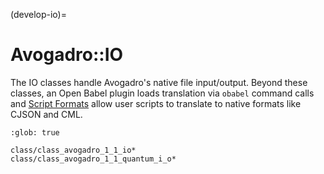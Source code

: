 (develop-io)=

# Avogadro::IO

The IO classes handle Avogadro's native file input/output. Beyond these
classes, an Open Babel plugin loads translation via `obabel` command calls
and [Script Formats](script-formats) allow user scripts to translate to native formats like CJSON and CML.

```{toctree}
:glob: true

class/class_avogadro_1_1_io*
class/class_avogadro_1_1_quantum_i_o*
```
